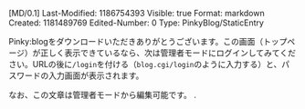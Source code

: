 ﻿[MD/0.1]
Last-Modified: 1186754393
Visible: true
Format: markdown
Created: 1181489769
Edited-Number: 0
Type: PinkyBlog/StaticEntry

Pinky:blogをダウンロードいただきありがとうございます。この画面（トップページ）が正しく表示できているなら、次は管理者モードにログインしてみてください。URLの後に`/login`を付ける（`blog.cgi/login`のように入力する）と、パスワードの入力画面が表示されます。

なお、この文章は管理者モードから編集可能です。
.